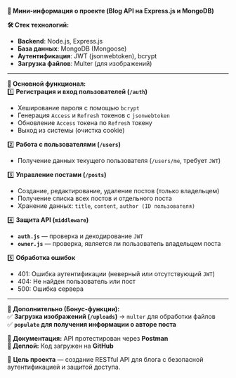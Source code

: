  **📌 Мини-информация о проекте (Blog API на Express.js и MongoDB)**  

**🛠️ Стек технологий:**  
- **Backend**: Node.js, Express.js  
- **База данных**: MongoDB (Mongoose)  
- **Аутентификация**: JWT (jsonwebtoken), bcrypt  
- **Загрузка файлов**: Multer (для изображений)  

---

 **🔹 Основной функционал:**  
1️⃣ **Регистрация и вход пользователей (`/auth`)**  
   - Хеширование пароля с помощью `bcrypt`  
   - Генерация `Access` и `Refresh` токенов с `jsonwebtoken`  
   - Обновление `Access` токена по `Refresh` токену  
   - Выход из системы (очистка cookie)  

2️⃣ **Работа с пользователями (`/users`)**  
   - Получение данных текущего пользователя (`/users/me`, требует `JWT`)  

3️⃣ **Управление постами (`/posts`)**  
   - Создание, редактирование, удаление постов (только владельцем)  
   - Получение списка всех постов и отдельного поста  
   - Хранение данных: `title`, `content`, `author (ID пользователя)`  

4️⃣ **Защита API (`middleware`)**  
   - **`auth.js`** — проверка и декодирование `JWT`  
   - **`owner.js`** — проверка, является ли пользователь владельцем поста  

5️⃣ **Обработка ошибок**  
   - 401: Ошибка аутентификации (неверный или отсутствующий `JWT`)  
   - 404: Не найден пользователь или пост  
   - 500: Ошибка сервера  

---

 **🚀 Дополнительно (Бонус-функции):**  
✅ **Загрузка изображений (`/uploads`)** → `multer` для обработки файлов  
✅ **`populate` для получения информации о авторе поста**  

**📂 Документация:** API протестирован через **Postman**  
**📂 Деплой:** Код загружен на **GitHub**  

📌 **Цель проекта** — создание RESTful API для блога с безопасной аутентификацией и защитой доступа.
